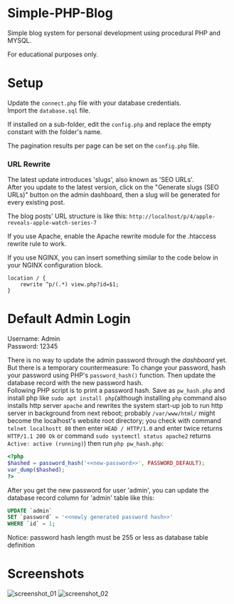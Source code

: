 # Simple-PHP-Blog
Simple blog system for personal development using procedural PHP and MYSQL.

For educational purposes only.

# Setup

Update the `connect.php` file with your database credentials.  
Import the `database.sql` file.  

If installed on a sub-folder, edit the `config.php` and replace the empty constant with the folder's name.  

The pagination results per page can be set on the `config.php` file.  

### URL Rewrite
The latest update introduces 'slugs', also known as 'SEO URLs'.   
After you update to the latest version, click on the "Generate slugs (SEO URLs)" button on the admin dashboard, then a slug will be generated for every existing post.   

The blog posts' URL structure is like this: `http://localhost/p/4/apple-reveals-apple-watch-series-7`   

If you use Apache, enable the Apache rewrite module for the .htaccess rewrite rule to work.

If you use NGINX, you can insert something similar to the code below in your NGINX configuration block.      
```
location / {
    rewrite ^p/(.*) view.php?id=$1;
}
```

# Default Admin Login
Username: Admin  
Password: 12345   

There is no way to update the admin password through the _dashboard_ yet.  
But there is a temporary countermeasure:
  To change your password, hash your password using PHP's `password_hash()` function. Then update the database record with the new password hash.   
Following PHP script is to print a password hash. Save as `pw_hash.php` and install php like `sudo apt install php`(although installing `php` command also installs http server `apache` and rewrites the system start-up job to run http server in background from next reboot; probably `/var/www/html/` might become the localhost's website root directory; you check with command `telnet localhostt 80` then enter `HEAD / HTTP/1.0` and enter twice returns `HTTP/1.1 200 Ok` or command `sudo systemctl status apache2` returns `Active: active (running)`) then run `php pw_hash.php`:
```php
<?php
$hashed = password_hash('<<new-password>>', PASSWORD_DEFAULT);
var_dump($hashed);
?>
```

After you get the new password for user 'admin', you can update the database record column for 'admin' table like this:
```SQL
UPDATE `admin`
SET `password` = '<<newly generated password hash>>'
WHERE `id` = 1;
```
Notice: password hash length must be 255 or less as database table definition

# Screenshots

![screenshot_01](https://user-images.githubusercontent.com/16838612/66112823-78d32e00-e5c3-11e9-9b38-93ba488071e0.jpg)
![screenshot_02](https://user-images.githubusercontent.com/16838612/66112874-8d172b00-e5c3-11e9-97e4-590da5675100.jpg)
